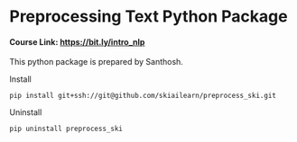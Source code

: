 # Preprocessing Text Python Package

#### Course Link: https://bit.ly/intro_nlp

This python package is prepared by Santhosh.

Install

`pip install git+ssh://git@github.com/skiailearn/preprocess_ski.git`

Uninstall 

`pip uninstall preprocess_ski`
